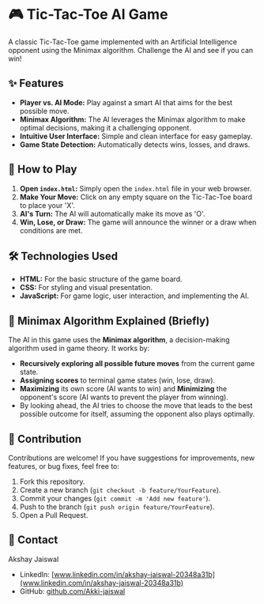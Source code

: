 # 🎮 Tic-Tac-Toe AI Game

A classic Tic-Tac-Toe game implemented with an Artificial Intelligence opponent using the Minimax algorithm. Challenge the AI and see if you can win!

## ✨ Features

* **Player vs. AI Mode:** Play against a smart AI that aims for the best possible move.
* **Minimax Algorithm:** The AI leverages the Minimax algorithm to make optimal decisions, making it a challenging opponent.
* **Intuitive User Interface:** Simple and clean interface for easy gameplay.
* **Game State Detection:** Automatically detects wins, losses, and draws.

## 🚀 How to Play

1.  **Open `index.html`:** Simply open the `index.html` file in your web browser.
2.  **Make Your Move:** Click on any empty square on the Tic-Tac-Toe board to place your 'X'.
3.  **AI's Turn:** The AI will automatically make its move as 'O'.
4.  **Win, Lose, or Draw:** The game will announce the winner or a draw when conditions are met.

## 🛠️ Technologies Used

* **HTML:** For the basic structure of the game board.
* **CSS:** For styling and visual presentation.
* **JavaScript:** For game logic, user interaction, and implementing the AI.

## 🧠 Minimax Algorithm Explained (Briefly)

The AI in this game uses the **Minimax algorithm**, a decision-making algorithm used in game theory. It works by:

* **Recursively exploring all possible future moves** from the current game state.
* **Assigning scores** to terminal game states (win, lose, draw).
* **Maximizing** its own score (AI wants to win) and **Minimizing** the opponent's score (AI wants to prevent the player from winning).
* By looking ahead, the AI tries to choose the move that leads to the best possible outcome for itself, assuming the opponent also plays optimally.

## 🤝 Contribution

Contributions are welcome! If you have suggestions for improvements, new features, or bug fixes, feel free to:

1.  Fork this repository.
2.  Create a new branch (`git checkout -b feature/YourFeature`).
3.  Commit your changes (`git commit -m 'Add new feature'`).
4.  Push to the branch (`git push origin feature/YourFeature`).
5.  Open a Pull Request.


## 📧 Contact

Akshay Jaiswal
* LinkedIn: [www.linkedin.com/in/akshay-jaiswal-20348a31b](www.linkedin.com/in/akshay-jaiswal-20348a31b)
* GitHub: [github.com/Akki-jaiswal](https://github.com/Akki-jaiswal)
